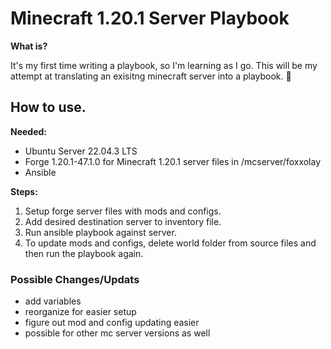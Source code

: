 # Minecraft 1.20.1 Server Playbook

**What is?**

It's my first time writing a playbook, so I'm learning as I go. This will be my attempt at translating an exisitng minecraft server into a playbook. 🙏

## How to use.

**Needed:**

- Ubuntu Server 22.04.3 LTS
- Forge 1.20.1-47.1.0 for Minecraft 1.20.1 server files in /mcserver/foxxolay
- Ansible

**Steps:**

1. Setup forge server files with mods and configs.
2. Add desired destination server to inventory file.
3. Run ansible playbook against server.
4. To update mods and configs, delete world folder from source files and then run the playbook again.

### Possible Changes/Updats

- add variables
- reorganize for easier setup
- figure out mod and config updating easier
- possible for other mc server versions as well
